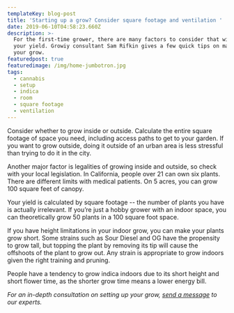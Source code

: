 ```yaml
---
templateKey: blog-post
title: 'Starting up a grow? Consider square footage and ventilation '
date: 2019-06-10T04:58:23.660Z
description: >-
  For the first-time grower, there are many factors to consider that will affect
  your yield. Growiy consultant Sam Rifkin gives a few quick tips on mapping out
  your grow.
featuredpost: true
featuredimage: /img/home-jumbotron.jpg
tags:
  - cannabis
  - setup
  - indica
  - room
  - square footage
  - ventilation
---
```

Consider whether to grow inside or outside. Calculate the entire square footage of space you need, including access paths to get to your garden. If you want to grow outside, doing it outside of an urban area is less stressful than trying to do it in the city. 



Another major factor is legalities of growing inside and outside, so check with your local legislation. In California, people over 21 can own six plants. There are different limits with medical patients. On 5 acres, you can grow 100 square feet of canopy.



Your yield is calculated by square footage -- the number of plants you have is actually irrelevant. If you’re just a hobby grower with an indoor space, you can theoretically grow 50 plants in a 100 square foot space.



If you have height limitations in your indoor grow, you can make your plants grow short. Some strains such as Sour Diesel and OG have the propensity to grow tall, but topping the plant by removing its tip will cause the offshoots of the plant to grow out. Any strain is appropriate to grow indoors given the right training and pruning.



People have a tendency to grow indica indoors due to its short height and short flower time, as the shorter grow time means a lower energy bill.



_For an in-depth consultation on setting up your grow,_ [_send a message_](https://www.growiy.com/free-help-growing-cannabis/) _to our experts._
